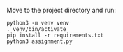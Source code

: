 Move to the project directory and run:

```shell
python3 -m venv venv
. venv/bin/activate 
pip install -r requirements.txt 
python3 assignment.py
```
